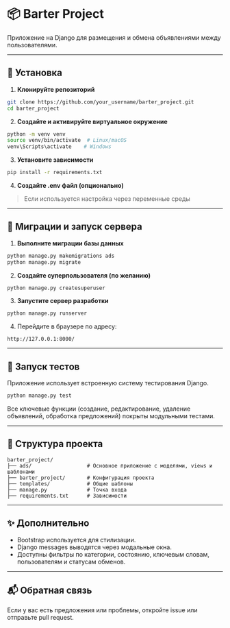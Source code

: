 # 📦 Barter Project

Приложение на Django для размещения и обмена объявлениями между пользователями.

---

## 🚀 Установка

1. **Клонируйте репозиторий**

```bash
git clone https://github.com/your_username/barter_project.git
cd barter_project
```

2. **Создайте и активируйте виртуальное окружение**

```bash
python -m venv venv
source venv/bin/activate  # Linux/macOS
venv\Scripts\activate    # Windows
```

3. **Установите зависимости**

```bash
pip install -r requirements.txt
```

4. **Создайте .env файл (опционально)**

> Если используется настройка через переменные среды

---

## 🔧 Миграции и запуск сервера

1. **Выполните миграции базы данных**

```bash
python manage.py makemigrations ads
python manage.py migrate
```

2. **Создайте суперпользователя (по желанию)**

```bash
python manage.py createsuperuser
```

3. **Запустите сервер разработки**

```bash
python manage.py runserver
```

4. Перейдите в браузере по адресу:

```
http://127.0.0.1:8000/
```

---

## 🧪 Запуск тестов

Приложение использует встроенную систему тестирования Django.

```bash
python manage.py test
```

Все ключевые функции (создание, редактирование, удаление объявлений, обработка предложений) покрыты модульными тестами.

---

## 📁 Структура проекта

```
barter_project/
├── ads/                  # Основное приложение с моделями, views и шаблонами
├── barter_project/       # Конфигурация проекта
├── templates/            # Общие шаблоны
├── manage.py             # Точка входа
├── requirements.txt      # Зависимости
```

---

## ✨ Дополнительно

* Bootstrap используется для стилизации.
* Django messages выводятся через модальные окна.
* Доступны фильтры по категории, состоянию, ключевым словам, пользователям и статусам обменов.

---

## 📬 Обратная связь

Если у вас есть предложения или проблемы, откройте issue или отправьте pull request.
